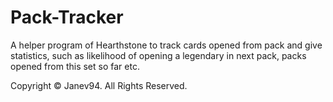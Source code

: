# Pack-Tracker
A helper program of Hearthstone to track cards opened from pack and give statistics, such as likelihood of opening a legendary in next pack, packs opened from this set so far etc.


Copyright © Janev94. All Rights Reserved.
